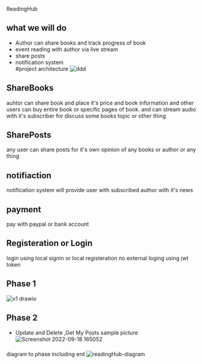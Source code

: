 ReadingHub

## what we will do 
- Author can share books and track progress of book
- event reading with author via live stream
- share posts 
- notification system  
#project architecture 
![ddd](https://github.com/mohamedabotir/ReadingHub/blob/master/Application/architecture%20utils/project%20architecture.jpg=true)


## ShareBooks 
 auhtor  can share book and place it's price and book information and other users can buy entire book or specific pages of book.
 and can stream audio with it's subscriber for discuss some books topic or other thing 
 
## SharePosts
any user can share posts for it's own opinion of any books or author or any thing 

## notifiaction 
notification system will provide user with subscribed author with it's news

## payment
pay with paypal or bank account

## Registeration or Login
login using local signin or local registeration no external loging using jwt token

## Phase 1
![v1 drawio](https://user-images.githubusercontent.com/52336027/189636306-96f49714-e115-44a1-9fe2-2d3c471d7b61.png)

## Phase 2 
- Update and Delete ,Get My Posts 
sample picture 
![Screenshot 2022-09-18 165052](https://user-images.githubusercontent.com/52336027/190914420-a15ce8b2-e7dd-435f-b913-e2db888702de.png)

### 
diagram to phase including erd ![readingHub-diagram](https://user-images.githubusercontent.com/52336027/190913385-090faec6-96a9-4510-8c4a-402d10bab562.png)
